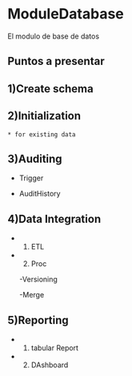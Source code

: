 # ModuleDatabase
El modulo de base de datos


## Puntos a presentar

## 1)Create schema

## 2)Initialization 

    * for existing data

## 3)Auditing

  * Trigger
  
  * AuditHistory
  
## 4)Data Integration

  * 1) ETL
  
  * 2) Proc
  
      -Versioning
      
      -Merge
      
## 5)Reporting

 * 1) tabular Report
 
 * 2) DAshboard
